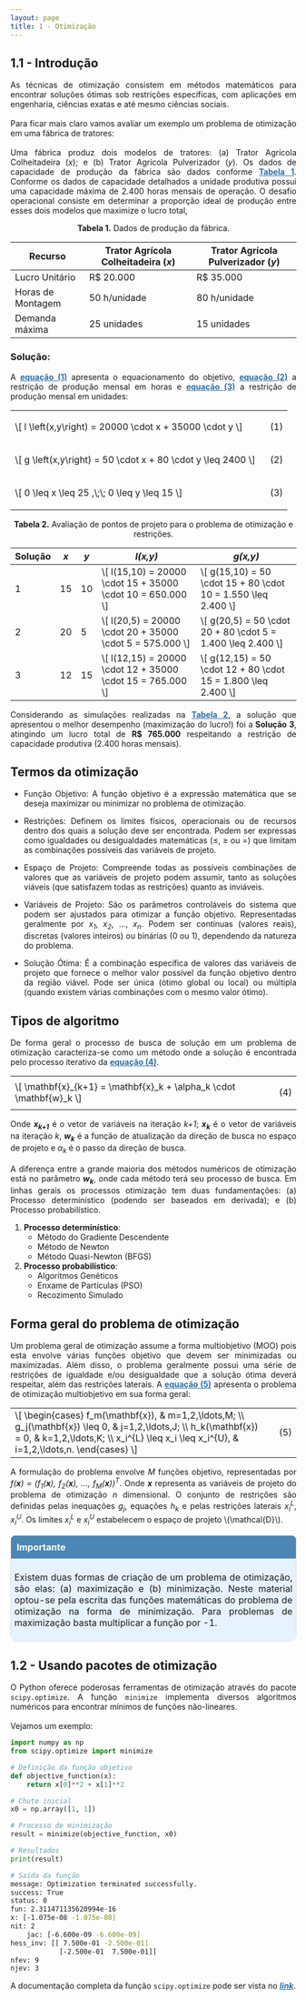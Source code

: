 ```yaml
---
layout: page
title: 1 - Otimização
---
```


<!--Don't delete this script-->
<script src = "https://polyfill.io/v3/polyfill.min.js?features=es6"></script>
<script id = "MathJax-script" async src="https://cdn.jsdelivr.net/npm/mathjax@3/es5/tex-mml-chtml.js"></script>
<!--Don't delete this script-->

<h2>1.1 - Introdução</h2>

<p align = "justify">
As técnicas de otimização consistem em métodos matemáticos para encontrar soluções ótimas sob restrições específicas, com aplicações em engenharia, ciências exatas e até mesmo ciências sociais.
<br><br>
Para ficar mais claro vamos avaliar um exemplo um problema de otimização em uma fábrica de tratores:
<br><br>
Uma fábrica produz dois modelos de tratores: (a) Trator Agrícola Colheitadeira (<i>x</i>); e (b) Trator Agrícola Pulverizador (<i>y</i>). Os dados de capacidade de produção da fábrica são dados conforme <a href="#tab1" style="color: #2e6da4; font-weight: bold;">Tabela 1</a>. Conforme os dados de capacidade detalhados a unidade produtiva possui uma capacidade máxima de 2.400 horas mensais de operação. O desafio operacional consiste em determinar a proporção ideal de produção entre esses dois modelos que maximize o lucro total,
</p>

<p align="center" id="tab1"><b>Tabela 1.</b> Dados de produção da fábrica.</p>
<table style="width:100%">
    <thead>
        <tr>
            <th>Recurso</th>
            <th>Trator Agrícola Colheitadeira (<i>x</i>)</th>
            <th>Trator Agrícola Pulverizador (<i>y</i>)</th>
        </tr>
    </thead>
    <tbody>
        <tr>
            <td>Lucro Unitário</td>
            <td>R$ 20.000</td>
            <td>R$ 35.000</td>
        </tr>
        <tr>
            <td>Horas de Montagem</td>
            <td>50 h/unidade</td>
            <td>80 h/unidade</td>
        </tr>
        <tr>
            <td>Demanda máxima</td>
            <td>25 unidades</td>
            <td>15 unidades</td>
        </tr>
    </tbody>
</table>

<h3>Solução:</h3>

<p align = "justify">
A <a href="#eq1" style="color: #2e6da4; font-weight: bold;">equação (1)</a> apresenta o equacionamento do objetivo, <a href="#eq2" style="color: #2e6da4; font-weight: bold;">equação (2)</a> a restrição de produção mensal em horas e <a href="#eq3" style="color: #2e6da4; font-weight: bold;">equação (3)</a> a restrição de produção mensal em unidades:
</p>

<table style="width:100%">
    <tr>
        <td style="width: 90%;">\[ l \left(x,y\right) = 20000 \cdot x + 35000 \cdot y \]</td>
        <td style="width: 10%;"><p align = "right" id = "eq1">(1)</p></td>
    </tr>
    <tr>
        <td style="width: 90%;">\[ g \left(x,y\right) = 50 \cdot x + 80 \cdot y \leq 2400 \]</td>
        <td style="width: 10%;"><p align = "right" id = "eq2">(2)</p></td>
    </tr>
    <tr>
        <td style="width: 90%;">\[ 0 \leq x \leq 25 ,\;\; 0 \leq y \leq 15 \]</td>
        <td style="width: 10%;"><p align = "right" id = "eq3">(3)</p></td>
    </tr>
</table>

<p align="center" id="tab2"><b>Tabela 2.</b> Avaliação de pontos de projeto para o problema de otimização e restrições.</p>
<table style="width:100%">
    <thead>
        <tr>
            <th>Solução</th>
            <th><i>x</i></th>
            <th><i>y</i></th>
            <th><i>l(x,y)</i></th>
            <th><i>g(x,y)</i></th>
        </tr>
    </thead>
    <tbody>
        <tr>
            <td>1</td>
            <td>15</td>
            <td>10</td>
            <td>\[ l(15,10) = 20000 \cdot 15 + 35000 \cdot 10 = 650.000 \]</td>
            <td>\[ g(15,10) = 50 \cdot 15 + 80 \cdot 10 = 1.550 \leq 2.400 \]</td>
        </tr>
        <tr>
            <td>2</td>
            <td>20</td>
            <td>5</td>
            <td>\[ l(20,5) = 20000 \cdot 20 + 35000 \cdot 5 = 575.000 \]</td>
            <td>\[ g(20,5) = 50 \cdot 20 + 80 \cdot 5 = 1.400 \leq 2.400 \]</td>
        </tr>
        <tr>
            <td>3</td>
            <td>12</td>
            <td>15</td>
            <td>\[ l(12,15) = 20000 \cdot 12 + 35000 \cdot 15 = 765.000 \]</td>
            <td>\[ g(12,15) = 50 \cdot 12 + 80 \cdot 15 = 1.800 \leq 2.400 \]</td>
        </tr>
  </tbody>
</table>

<p align="justify">
Considerando as simulações realizadas na <a href="#tab2" style="color: #2e6da4; font-weight: bold;">Tabela 2</a>, a solução que apresentou o melhor desempenho (maximização do lucro!) foi a <strong>Solução 3</strong>, atingindo um lucro total de <strong>R$ 765.000</strong> respeitando a restrição de capacidade produtiva (2.400 horas mensais).
</p>

<h2>Termos da otimização</h2>

<ul>
    <li>
        <p align="justify">
            Função Objetivo: A função objetivo é a expressão matemática que se deseja maximizar ou minimizar no problema de otimização.
        </p>
    </li>
    <li>
        <p align="justify">
            Restrições: Definem os limites físicos, operacionais ou de recursos dentro dos quais a solução deve ser encontrada. Podem ser expressas como igualdades ou desigualdades matemáticas (≤, ≥ ou =) que limitam as combinações possíveis das variáveis de projeto.
        </p>
    </li>    
    <li>
        <p align="justify">
            Espaço de Projeto: Compreende todas as possíveis combinações de valores que as variáveis de projeto podem assumir, tanto as soluções viáveis (que satisfazem todas as restrições) quanto as inviáveis.
        </p>
    </li>
    <li>
        <p align="justify">
            Variáveis de Projeto: São os parâmetros controláveis do sistema que podem ser ajustados para otimizar a função objetivo. Representadas geralmente por <i>x<sub>1</sub></i>, <i>x<sub>2</sub></i>, ..., <i>x<sub>n</sub></i>. Podem ser contínuas (valores reais), discretas (valores inteiros) ou binárias (0 ou 1), dependendo da natureza do problema.
        </p>
    </li>
    <li>
        <p align="justify">
            Solução Ótima: É a combinação específica de valores das variáveis de projeto que fornece o melhor valor possível da função objetivo dentro da região viável. Pode ser única (ótimo global ou local) ou múltipla (quando existem várias combinações com o mesmo valor ótimo).
        </p>
    </li>
</ul>

<h2>Tipos de algoritmo</h2>

<p align="justify">
De forma geral o processo de busca de solução em um problema de otimização caracteriza-se como um método onde a solução é encontrada pelo processo iterativo da <a href="#eq4" style="color: #2e6da4; font-weight: bold;">equação (4)</a>.
</p>

<table style="width:100%">
    <tr>
        <td style="width: 90%;">\[ \mathbf{x}_{k+1} = \mathbf{x}_k + \alpha_k \cdot \mathbf{w}_k \]</td>
        <td style="width: 10%;"><p align = "right" id = "eq4">(4)</p></td>
    </tr>
</table>

<p align="justify">
Onde <i><strong>x<sub>k+1</sub></strong></i> é o vetor de variáveis na iteração <i>k+1</i>; <i><strong>x<sub>k</sub></strong></i> é o vetor de variáveis na iteração <i>k</i>, <i><strong>w<sub>k</sub></strong></i> é a função de atualização da direção de busca no espaço de projeto e <i>α<sub>k</sub></i> é o passo da direção de busca.
<br><br>
A diferença entre a grande maioria dos métodos numéricos de otimização está no parâmetro <i><strong>w<sub>k</sub></strong></i>, onde cada método terá seu processo de busca. Em linhas gerais os processos otimização tem duas fundamentações: (a) Processo determinístico (podendo ser baseados em derivada); e (b) Processo probabilístico.
</p>

<ol>
    <li>
        <strong>Processo determinístico</strong>:
        <ul>
            <li>Método do Gradiente Descendente</li>
            <li>Método de Newton</li>
            <li>Método Quasi-Newton (BFGS)</li>
        </ul>
    </li>
    <li>
        <strong>Processo probabilístico</strong>:
        <ul>
            <li>Algoritmos Genéticos</li>
            <li>Enxame de Partículas (PSO)</li>
            <li>Recozimento Simulado</li>
        </ul>
    </li>
</ol>

<h2>Forma geral do problema de otimização</h2>

<p align="justify">
Um problema geral de otimização assume a forma multiobjetivo (MOO) pois esta envolve várias funções objetivo que devem ser minimizadas ou maximizadas. Além disso, o problema geralmente possui uma série de restrições de igualdade e/ou desigualdade que a solução ótima deverá respeitar, além das restrições laterais. A <a href="#eq5" style="color: #2e6da4; font-weight: bold;">equação (5)</a> apresenta o problema de otimização multiobjetivo em sua forma geral:
</p>

<table style="width:100%">
    <tr>
        <td style="width: 90%;">
            \[ \begin{cases} 
            f_m(\mathbf{x}), & m=1,2,\ldots,M; \\ 
            g_j(\mathbf{x}) \leq 0, & j=1,2,\ldots,J; \\ 
            h_k(\mathbf{x}) = 0, & k=1,2,\ldots,K; \\ 
            x_i^{L} \leq x_i \leq x_i^{U}, & i=1,2,\ldots,n. 
            \end{cases} \]
        </td>
        <td style="width: 10%;"><p align = "right" id = "eq5">(5)</p></td>
    </tr>
</table>

<p align="justify">  
A formulação do problema envolve <i>M</i> funções objetivo, representadas por <i>f(<strong>x</strong>) = (f<sub>1</sub>(<strong>x</strong>), f<sub>2</sub>(<strong>x</strong>), ..., f<sub>M</sub>(<strong>x</strong>))<sup>T</sup></i>. Onde <i><strong>x</strong></i> representa as variáveis de projeto do problema de otimização <i>n</i> dimensional. O conjunto de restrições são definidas pelas inequações <i>g<sub>j</sub></i>, equações <i>h<sub>k</sub></i> e pelas restrições laterais <i>x<sub>i</sub><sup>L</sup></i>, <i>x<sub>i</sub><sup>U</sup></i>. Os limites <i>x<sub>i</sub><sup>L</sup></i> e <i>x<sub>i</sub><sup>U</sup></i> estabelecem o espaço de projeto \(\mathcal{D}\). 
</p>

<table style="width:100%; border-collapse: collapse; border-radius: 10px; overflow: hidden;">
    <tr style="background-color: #4b86b4; color: white;">
        <td style="padding: 10px; border: 1px solid #ddd; font-weight: bold;">Importante</td>
    </tr>
    <!-- Linhas com azul claro alternado -->
    <tr style="background-color: #e7f2ff;">
        <td style="padding: 6px; border: 1px solid #ddd;"><p align="justify">Existem duas formas de criação de um problema de otimização, são elas: (a) maximização e (b) minimização. Neste material optou-se pela escrita das funções matemáticas do problema de otimização na forma de minimização. Para problemas de maximização basta multiplicar a função por -1.</p></td>
    </tr>
</table>

<h2>1.2 - Usando pacotes de otimização</h2>

<p align="justify">
O Python oferece poderosas ferramentas de otimização através do pacote <code>scipy.optimize</code>. A função <code>minimize</code> implementa diversos algoritmos numéricos para encontrar mínimos de funções não-lineares.
<br><br>
Vejamos um exemplo:
</p>

```python
import numpy as np
from scipy.optimize import minimize

# Definição da função objetivo
def objective_function(x):
    return x[0]**2 + x[1]**2

# Chute inicial
x0 = np.array([1, 1])

# Processo de minimização
result = minimize(objective_function, x0)

# Resultados
print(result)
```

```bash
# Saída da função
message: Optimization terminated successfully.
success: True
status: 0
fun: 2.311471135620994e-16
x: [-1.075e-08 -1.075e-08]
nit: 2
    jac: [-6.600e-09 -6.600e-09]
hess_inv: [[ 7.500e-01 -2.500e-01]
            [-2.500e-01  7.500e-01]]
nfev: 9
njev: 3
```
<p align="justify">
A documentação completa da função <code>scipy.optimize</code> pode ser vista no <a href="https://docs.scipy.org/doc/scipy-1.15.3/reference/generated/scipy.optimize.minimize.html" target="_blank" style="color: #2e6da4; font-weight: bold;"><i>link</i></a>.</p>
